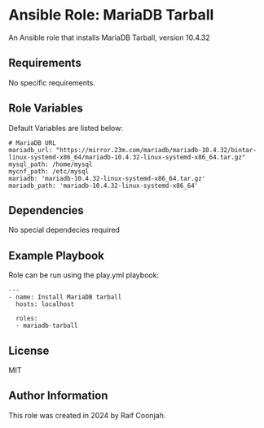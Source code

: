 Ansible Role: MariaDB Tarball
=========

An Ansible role that installs MariaDB Tarball, version 10.4.32

Requirements
------------

No specific requirements. 

Role Variables
--------------

Default Variables are listed below: 

```shell
# MariaDB URL
mariadb_url: "https://mirror.23m.com/mariadb/mariadb-10.4.32/bintar-linux-systemd-x86_64/mariadb-10.4.32-linux-systemd-x86_64.tar.gz"
mysql_path: /home/mysql
mycnf_path: /etc/mysql
mariadb: 'mariadb-10.4.32-linux-systemd-x86_64.tar.gz'
mariadb_path: 'mariadb-10.4.32-linux-systemd-x86_64'
```

Dependencies
------------

No special dependecies required

Example Playbook
----------------

Role can be run using the play.yml playbook:

```shell
---
- name: Install MariaDB tarball
  hosts: localhost
  
  roles:
  - mariadb-tarball
```

License
-------

MIT

Author Information
------------------

This role was created in 2024 by Raif Coonjah.
